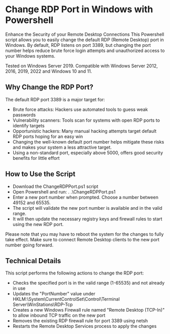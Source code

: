 <h1>Change RDP Port in Windows with Powershell</h1>

Enhance the Security of your Remote Desktop Connections
This Powershell script allows you to easily change the default RDP (Remote Desktop) port in Windows. By default, RDP listens on port 3389, but changing the port number helps reduce brute force login attempts and unauthorized access to your Windows systems.

Tested on Windows Server 2019. 
Compatible with Windows Server 2012, 2016, 2019, 2022 and Windows 10 and 11.

<h2>Why Change the RDP Port?</h2>
The default RDP port 3389 is a major target for:

<ul>
  <li>Brute force attacks: Hackers use automated tools to guess weak passwords</li>
  <li>Vulnerability scanners: Tools scan for systems with open RDP ports to identify targets</li>
  <li>Opportunistic hackers: Many manual hacking attempts target default RDP ports hoping for an easy win</li>
  <li>Changing the well-known default port number helps mitigate these risks and makes your system a less attractive target.</li>
  <li>Using a non-standard port, especially above 5000, offers good security benefits for little effort</li>
</ul>

<h2>How to Use the Script</h2>

<ul>
  <li>Download the ChangeRDPPort.ps1 script</li>
  <li>Open Powershell and run: . .\ChangeRDPPort.ps1</li>
  <li>Enter a new port number when prompted. Choose a number between 49152 and 65535.</li>
  <li>The script will validate the new port number is available and in the valid range.</li>
  <li>It will then update the necessary registry keys and firewall rules to start using the new RDP port.</li>
</ul>

Please note that you may have to reboot the system for the changes to fully take effect.
Make sure to connect Remote Desktop clients to the new port number going forward.

<h2>Technical Details</h2>

This script performs the following actions to change the RDP port:

<ul>
  <li>Checks the specified port is in the valid range (1-65535) and not already in use</li>
  <li>Updates the "PortNumber" value under HKLM:\System\CurrentControlSet\Control\Terminal Server\WinStations\RDP-Tcp</li>
  <li>Creates a new Windows Firewall rule named "Remote Desktop (TCP-In)" to allow inbound TCP traffic on the new port</li>
  <li>Removes the existing RDP firewall rule for port 3389 using netsh</li>
  <li>Restarts the Remote Desktop Services process to apply the changes</li>
</ul>
